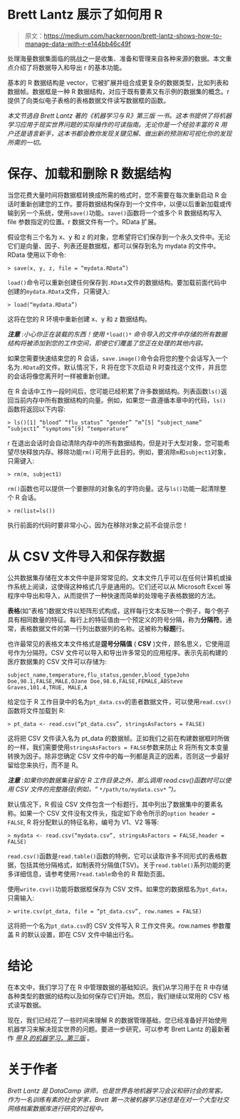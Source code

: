 # Brett Lantz 展示了如何用 R

> 原文：<https://medium.com/hackernoon/brett-lantz-shows-how-to-manage-data-with-r-e144bb46c49f>

处理海量数据集面临的挑战之一是收集、准备和管理来自各种来源的数据。本文重点介绍了将数据导入和导出 r 的基本功能。

基本的 R 数据结构是 vector，它被扩展并组合成更复杂的数据类型，比如列表和数据帧。数据框是一种 R 数据结构，对应于既有要素又有示例的数据集的概念。r 提供了向类似电子表格的表格数据文件读写数据框的函数。

*本文节选自 Brett Lantz 著的《机器学习与 R》第三版* *一书。这本书提供了将机器学习应用于现实世界问题的实际操作的可读指南。无论你是一个经验丰富的 R 用户还是语言新手，这本书都会教你发现关键见解、做出新的预测和可视化你的发现所需的一切。*

# 保存、加载和删除 R 数据结构

当您花费大量时间将数据框转换成所需的格式时，您不需要在每次重新启动 R 会话时重新创建您的工作。要将数据结构保存到一个文件中，以便以后重新加载或传输到另一个系统，使用`save()`功能。`save()`函数将一个或多个 R 数据结构写入 file 参数指定的位置。r 数据文件有一个。RData 扩展。

假设您有三个名为 x、y 和 z 的对象，您希望将它们保存到一个永久文件中。无论它们是向量、因子、列表还是数据框，都可以保存到名为 mydata 的文件中。RData 使用以下命令:

```
> save(x, y, z, file = “mydata.RData”)
```

`load()`命令可以重新创建任何保存到`.RData`文件的数据结构。要加载前面代码中创建的`mydata.RData`文件，只需键入:

```
> load(“mydata.RData”)
```

这将在您的 R 环境中重新创建 x、y 和 z 数据结构。

***注意*** *:小心你正在装载的东西！使用* `*load()*` *命令导入的文件中存储的所有数据结构将被添加到您的工作空间，即使它们覆盖了您正在处理的其他内容。*

如果您需要快速结束您的 R 会话，`save.image()`命令会将您的整个会话写入一个名为`.RData`的文件。默认情况下，R 将在您下次启动 R 时查找这个文件，并且您的会话将像您离开时一样被重新创建。

在 R 会话中工作一段时间后，您可能已经积累了许多数据结构。列表函数`ls()`返回当前内存中所有数据结构的向量。例如，如果您一直遵循本章中的代码，`ls()`函数将返回以下内容:

```
> ls()[1] “blood” “flu_status” “gender” “m”[5] “subject_name” “subject1” “symptoms”[9] “temperature”
```

r 在退出会话时会自动清除内存中的所有数据结构，但是对于大型对象，您可能希望尽快释放内存。移除功能`rm()`可用于此目的。例如，要消除`m`和`subject1`对象，只需键入:

```
> rm(m, subject1)
```

`rm()`函数也可以提供一个要删除的对象名的字符向量。这与`ls()`功能一起清除整个 R 会话。

```
> rm(list=ls())
```

执行前面的代码时要非常小心，因为在移除对象之前不会提示您！

# 从 CSV 文件导入和保存数据

公共数据集存储在文本文件中是非常常见的。文本文件几乎可以在任何计算机或操作系统上阅读，这使得这种格式几乎是通用的。它们还可以从 Microsoft Excel 等程序中导出和导入，从而提供了一种快速而简单的处理电子表格数据的方法。

**表格**(如“表格”)数据文件以矩阵形式构成，这样每行文本反映一个例子，每个例子具有相同数量的特征。每行上的特征值由一个预定义的符号分隔，称为**分隔符**。通常，表格数据文件的第一行列出数据列的名称。这被称为**标题**行。

也许最常见的表格文本文件格式是**逗号分隔值** ( **CSV** )文件，顾名思义，它使用逗号作为分隔符。CSV 文件可以导入和导出许多常见的应用程序。表示先前构建的医疗数据集的 CSV 文件可以存储为:

```
subject_name,temperature,flu_status,gender,blood_typeJohn Doe,98.1,FALSE,MALE,OJane Doe,98.6,FALSE,FEMALE,ABSteve Graves,101.4,TRUE, MALE,A
```

给定位于 R 工作目录中的名为`pt_data.csv`的患者数据文件，可以使用`read.csv()`函数将文件加载到 R:

```
> pt_data <- read.csv(“pt_data.csv”, stringsAsFactors = FALSE)
```

这将把 CSV 文件读入名为 pt_data 的数据帧。正如我们之前在构建数据框时所做的一样，我们需要使用`stringsAsFactors = FALSE`参数来防止 R 将所有文本变量转换为因子。除非您确定 CSV 文件中的每一列都是真正的因素，否则这一步最好留给您来执行，而不是 R。

***注意*** *:如果你的数据集驻留在 R 工作目录之外，那么调用 read.csv()函数时可以使用 CSV 文件的完整路径(例如，“* `*/path/to/mydata.csv*` *”)。*

默认情况下，R 假设 CSV 文件包含一个标题行，其中列出了数据集中的要素名称。如果一个 CSV 文件没有文件头，指定如下命令所示的`option header = FALSE`, R 将分配默认的特征名称，编号为 V1、V2 等等:

```
> mydata <- read.csv(“mydata.csv”, stringsAsFactors = FALSE,header = FALSE)
```

`read.csv()`函数是`read.table()`函数的特例，它可以读取许多不同形式的表格数据，包括其他分隔格式，如制表符分隔值(TSV)。关于`read.table()`系列功能的更多详细信息，请参考使用`?read.table`命令的 R 帮助页面。

使用`write.csv()`功能将数据框保存为 CSV 文件。如果您的数据框名为`pt_data`，只需输入:

```
> write.csv(pt_data, file = “pt_data.csv”, row.names = FALSE)
```

这将把一个名为`pt_data.csv`的 CSV 文件写入 R 工作文件夹。row.names 参数覆盖 R 的默认设置，即在 CSV 文件中输出行名。

# 结论

在本文中，我们学习了在 R 中管理数据的基础知识。我们从学习用于在 R 中存储各种类型的数据的结构以及如何保存它们开始。然后，我们继续以常用的 CSV 格式读写数据。

现在，我们已经花了一些时间来理解 R 的数据管理基础，您已经准备好开始使用机器学习来解决现实世界的问题。要进一步研究，可以参考 Brett Lantz 的最新著作 [*带 R 的机器学习，第三版*](https://prod.packtpub.com/big-data-and-business-intelligence/machine-learning-r-third-edition) 。

# 关于作者

*Brett Lantz 是 DataCamp 讲师，也是世界各地机器学习会议和研讨会的常客。作为一名训练有素的社会学家，Brett 第一次被机器学习迷住是在对一个大型社交网络档案数据库进行研究的过程中。*